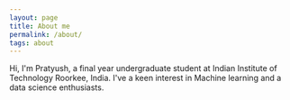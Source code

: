 ```yaml
---
layout: page
title: About me
permalink: /about/
tags: about
---
```


Hi, I'm Pratyush, a final year undergraduate student at Indian Institute of Technology Roorkee, India. I've a keen interest in Machine learning and a data science enthusiasts.
